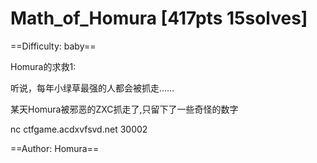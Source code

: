 # Math_of_Homura [417pts 15solves]

==Difficulty: baby==

Homura的求救1:

听说，每年小绿草最强的人都会被抓走……

某天Homura被邪恶的ZXC抓走了,只留下了一些奇怪的数字

nc ctfgame.acdxvfsvd.net 30002

==Author: Homura==
